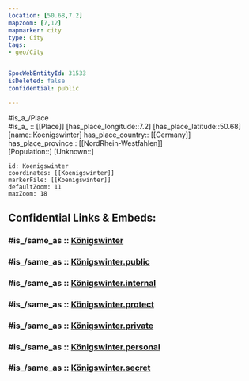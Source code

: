 ```yaml
---
location: [50.68,7.2] 
mapzoom: [7,12] 
mapmarker: city 
type: City
tags:
- geo/City


SpocWebEntityId: 31533
isDeleted: false
confidential: public

---
```

#is_a_/Place  
#is_a_ :: [[Place]] 
[has_place_longitude::7.2] 
[has_place_latitude::50.68] 
[name::Koenigswinter] 
has_place_country:: [[Germany]]  
has_place_province:: [[NordRhein-Westfahlen]]  
[Population::] 
[Unknown::] 


```leaflet
id: Koenigswinter
coordinates: [[Koenigswinter]] 
markerFile: [[Koenigswinter]] 
defaultZoom: 11 
maxZoom: 18
```


## Confidential Links & Embeds: 

### #is_/same_as :: [Königswinter](/_Standards/Earth/Continent/Europe/Europe~Central/Germany/Germany~West/Nordrhein-Westfalen/counties~NW/Rhein-Sieg-Kreis/cities~Rhein-Sieg/Königswinter.md) 

### #is_/same_as :: [Königswinter.public](/_public/Earth/Continent/Europe/Europe~Central/Germany/Germany~West/Nordrhein-Westfalen/counties~NW/Rhein-Sieg-Kreis/cities~Rhein-Sieg/Königswinter.public.md) 

### #is_/same_as :: [Königswinter.internal](/_internal/Earth/Continent/Europe/Europe~Central/Germany/Germany~West/Nordrhein-Westfalen/counties~NW/Rhein-Sieg-Kreis/cities~Rhein-Sieg/Königswinter.internal.md) 

### #is_/same_as :: [Königswinter.protect](/_protect/Earth/Continent/Europe/Europe~Central/Germany/Germany~West/Nordrhein-Westfalen/counties~NW/Rhein-Sieg-Kreis/cities~Rhein-Sieg/Königswinter.protect.md) 

### #is_/same_as :: [Königswinter.private](/_private/Earth/Continent/Europe/Europe~Central/Germany/Germany~West/Nordrhein-Westfalen/counties~NW/Rhein-Sieg-Kreis/cities~Rhein-Sieg/Königswinter.private.md) 

### #is_/same_as :: [Königswinter.personal](/_personal/Earth/Continent/Europe/Europe~Central/Germany/Germany~West/Nordrhein-Westfalen/counties~NW/Rhein-Sieg-Kreis/cities~Rhein-Sieg/Königswinter.personal.md) 

### #is_/same_as :: [Königswinter.secret](/_secret/Earth/Continent/Europe/Europe~Central/Germany/Germany~West/Nordrhein-Westfalen/counties~NW/Rhein-Sieg-Kreis/cities~Rhein-Sieg/Königswinter.secret.md)

